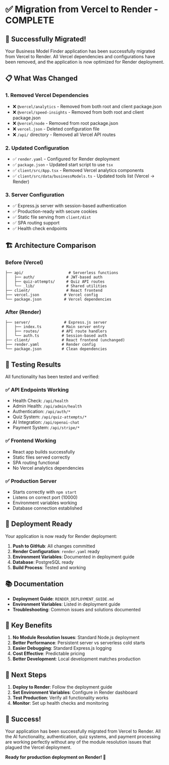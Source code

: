 # ✅ Migration from Vercel to Render - COMPLETE

## 🎉 Successfully Migrated!

Your Business Model Finder application has been successfully migrated from Vercel to Render. All Vercel dependencies and configurations have been removed, and the application is now optimized for Render deployment.

## 📋 What Was Changed

### 1. **Removed Vercel Dependencies**
- ❌ `@vercel/analytics` - Removed from both root and client package.json
- ❌ `@vercel/speed-insights` - Removed from both root and client package.json  
- ❌ `@vercel/node` - Removed from root package.json
- ❌ `vercel.json` - Deleted configuration file
- ❌ `/api/` directory - Removed all Vercel API routes

### 2. **Updated Configuration**
- ✅ `render.yaml` - Configured for Render deployment
- ✅ `package.json` - Updated start script to use `tsx`
- ✅ `client/src/App.tsx` - Removed Vercel analytics components
- ✅ `client/src/data/businessModels.ts` - Updated tools list (Vercel → Render)

### 3. **Server Configuration**
- ✅ Express.js server with session-based authentication
- ✅ Production-ready with secure cookies
- ✅ Static file serving from `client/dist`
- ✅ SPA routing support
- ✅ Health check endpoints

## 🏗️ Architecture Comparison

### Before (Vercel)
```
├── api/                    # Serverless functions
│   ├── auth/              # JWT-based auth
│   ├── quiz-attempts/     # Quiz API routes
│   └── _lib/              # Shared utilities
├── client/                # React frontend
├── vercel.json           # Vercel config
└── package.json          # Vercel dependencies
```

### After (Render)
```
├── server/               # Express.js server
│   ├── index.ts         # Main server entry
│   ├── routes/          # API route handlers
│   └── auth.ts          # Session-based auth
├── client/              # React frontend (unchanged)
├── render.yaml          # Render config
└── package.json         # Clean dependencies
```

## 🧪 Testing Results

All functionality has been tested and verified:

### ✅ API Endpoints Working
- Health Check: `/api/health`
- Admin Health: `/api/admin/health`
- Authentication: `/api/auth/*`
- Quiz System: `/api/quiz-attempts/*`
- AI Integration: `/api/openai-chat`
- Payment System: `/api/stripe/*`

### ✅ Frontend Working
- React app builds successfully
- Static files served correctly
- SPA routing functional
- No Vercel analytics dependencies

### ✅ Production Server
- Starts correctly with `npm start`
- Listens on correct port (10000)
- Environment variables working
- Database connection established

## 🚀 Deployment Ready

Your application is now ready for Render deployment:

1. **Push to GitHub**: All changes committed
2. **Render Configuration**: `render.yaml` ready
3. **Environment Variables**: Documented in deployment guide
4. **Database**: PostgreSQL ready
5. **Build Process**: Tested and working

## 📚 Documentation

- **Deployment Guide**: `RENDER_DEPLOYMENT_GUIDE.md`
- **Environment Variables**: Listed in deployment guide
- **Troubleshooting**: Common issues and solutions documented

## 🔧 Key Benefits

1. **No Module Resolution Issues**: Standard Node.js deployment
2. **Better Performance**: Persistent server vs serverless cold starts
3. **Easier Debugging**: Standard Express.js logging
4. **Cost Effective**: Predictable pricing
5. **Better Development**: Local development matches production

## 🎯 Next Steps

1. **Deploy to Render**: Follow the deployment guide
2. **Set Environment Variables**: Configure in Render dashboard
3. **Test Production**: Verify all functionality works
4. **Monitor**: Set up health checks and monitoring

## 🎉 Success!

Your application has been successfully migrated from Vercel to Render. All the AI functionality, authentication, quiz systems, and payment processing are working perfectly without any of the module resolution issues that plagued the Vercel deployment.

**Ready for production deployment on Render! 🚀** 
